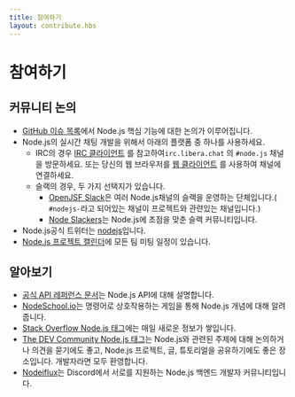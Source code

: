 ```yaml
---
title: 참여하기
layout: contribute.hbs
---
```


# 참여하기

## 커뮤니티 논의

- [GitHub 이슈 목록](https://github.com/nodejs/node/issues)에서 Node.js 핵심 기능에 대한 논의가 이루어집니다.
- Node.js의 실시간 채팅 개발을 위해서 아래의 플랫폼 중 하나를 사용하세요.
  - IRC의 경우 [IRC 클라이언트](https://en.wikipedia.org/wiki/Comparison_of_Internet_Relay_Chat_clients) 를 참고하여`irc.libera.chat` 의 `#node.js` 채널을 방문하세요. 또는 당신의 웹 브라우저를 [웹 클라이언트](https://kiwiirc.com/nextclient/) 를 사용하여 채널에 연결하세요.
  - 슬랙의 경우, 두 가지 선택지가 있습니다.
    - [OpenJSF Slack](https://slack-invite.openjsf.org/)은 여러 Node.js채널의 슬랙을 운영하는 단체입니다.( `#nodejs-`라고 되어있는 채널이 프로젝트와 관련있는 채널입니다.)
    - [Node Slackers](https://www.nodeslackers.com/)는 Node.js에 초점을 맞춘 슬랙 커뮤니티입니다.
- Node.js공식 트위터는 [nodejs](https://twitter.com/nodejs)입니다.
- [Node.js 프로젝트 캘린더](https://nodejs.org/calendar)에 모든 팀 미팅 일정이 있습니다.

## 알아보기

- [공식 API 레퍼런스 문서](https://nodejs.org/api/)는 Node.js API에 대해 설명합니다.
- [NodeSchool.io](https://nodeschool.io/)는 명령어로 상호작용하는 게임을 통해 Node.js 개념에 대해 알려줍니다.
- [Stack Overflow Node.js 태그](https://stackoverflow.com/questions/tagged/node.js)에는 매일 새로운 정보가 쌓입니다.
- [The DEV Community Node.js 태그](https://dev.to/t/node)는 Node.js와 관련된 주제에 대해 논의하거나 의견을 묻기에도 좋고, Node.js 프로젝트, 글, 튜토리얼을 공유하기에도 좋은 장소입니다. 개발자라면 모두 환영합니다.
- [Nodeiflux](https://discord.com/invite/vUsrbjd)는 Discord에서 서로를 지원하는 Node.js 백엔드 개발자 커뮤니티입니다.
